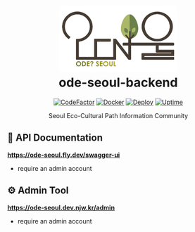 <h1 align="center">
  <img height="150" src="logo.svg" alt="Logo">
  <br>ode-seoul-backend
</h1>

<div align="center">

[![CodeFactor](https://www.codefactor.io/repository/github/ode-seoul/ode-seoul-backend/badge/master)](https://www.codefactor.io/repository/github/ode-seoul/ode-seoul-backend/overview/master)
[![Docker](https://img.shields.io/docker/v/njw1204/ode-seoul?label=docker)](https://hub.docker.com/r/njw1204/ode-seoul)
[![Deploy](https://img.shields.io/github/actions/workflow/status/ODE-SEOUL/ode-seoul-backend/deploy.yml?branch=master&label=deploy)](https://github.com/ODE-SEOUL/ode-seoul-backend/actions/workflows/deploy.yml)
[![Uptime](https://uptime.betterstack.com/status-badges/v1/monitor/q289.svg)](https://ode-seoul.betteruptime.com)

Seoul Eco-Cultural Path Information Community

</div>

## 📔 API Documentation

**https://ode-seoul.fly.dev/swagger-ui**

- require an admin account

## ⚙️ Admin Tool

**https://ode-seoul.dev.njw.kr/admin**

- require an admin account
